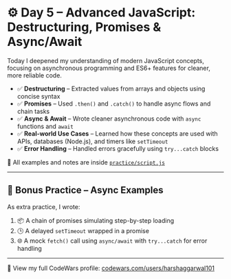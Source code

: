 # ⚙️ Day 5 – Advanced JavaScript: Destructuring, Promises & Async/Await

Today I deepened my understanding of modern JavaScript concepts, focusing on asynchronous programming and ES6+ features for cleaner, more reliable code.

- ✅ **Destructuring** – Extracted values from arrays and objects using concise syntax  
- ✅ **Promises** – Used `.then()` and `.catch()` to handle async flows and chain tasks  
- ✅ **Async & Await** – Wrote cleaner asynchronous code with `async` functions and `await`  
- ✅ **Real-world Use Cases** – Learned how these concepts are used with APIs, databases (Node.js), and timers like `setTimeout`  
- ✅ **Error Handling** – Handled errors gracefully using `try...catch` blocks  

📄 All examples and notes are inside [`practice/script.js`](practice/script.js)

---

## 🎯 Bonus Practice – Async Examples

As extra practice, I wrote:

1. 📦 A chain of promises simulating step-by-step loading  
2. 🕒 A delayed `setTimeout` wrapped in a promise  
3. 🌐 A mock `fetch()` call using `async/await` with `try...catch` for error handling  

---

🔗 View my full CodeWars profile: [codewars.com/users/harshaggarwal101](https://www.codewars.com/users/harshaggarwal101)

